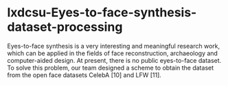 # lxdcsu-Eyes-to-face-synthesis-dataset-processing
Eyes-to-face synthesis is a very interesting and meaningful research work, which can be applied in the fields of face reconstruction, archaeology and computer-aided design. At present, there is no public eyes-to-face dataset. To solve this problem, our team designed a scheme to obtain the dataset from the open face datasets CelebA [10] and LFW [11].
